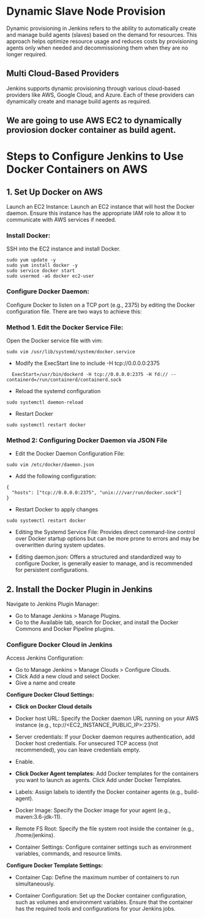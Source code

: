 # Dynamic  Slave Node Provision
Dynamic provisioning in Jenkins refers to the ability to automatically create and manage build agents (slaves) based on the demand for resources. This approach helps optimize resource usage and reduces costs by provisioning agents only when needed and decommissioning them when they are no longer required.

## Multi Cloud-Based Providers
Jenkins supports dynamic provisioning through various cloud-based providers like AWS, Google Cloud, and Azure. Each of these providers can dynamically create and manage build agents as required.
## We are going to use AWS EC2 to dynamically proviosion docker container as build agent.

# Steps to Configure Jenkins to Use Docker Containers on AWS

## 1. Set Up Docker on AWS
Launch an EC2 Instance:
Launch an EC2 instance that will host the Docker daemon. Ensure this instance has the appropriate IAM role to allow it to communicate with AWS services if needed.
### Install Docker:
SSH into the EC2 instance and install Docker.

```
sudo yum update -y
sudo yum install docker -y
sudo service docker start
sudo usermod -aG docker ec2-user
```
### Configure Docker Daemon:

Configure Docker to listen on a TCP port (e.g., 2375) by editing the Docker configuration file.
There are two ways to achieve this:

### Method 1. Edit the Docker Service File:
Open the Docker service file with vim:
```
sudo vim /usr/lib/systemd/system/docker.service
```

* Modify the ExecStart line to include -H tcp://0.0.0.0:2375
```
  ExecStart=/usr/bin/dockerd -H tcp://0.0.0.0:2375 -H fd:// --containerd=/run/containerd/containerd.sock
```

* Reload the systemd configuration
```
sudo systemctl daemon-reload
```

* Restart Docker  
```
sudo systemctl restart docker
```
### Method 2: Configuring Docker Daemon via JSON File
* Edit the Docker Daemon Configuration File:
```
sudo vim /etc/docker/daemon.json
```

* Add the following configuration:
```
{
  "hosts": ["tcp://0.0.0.0:2375", "unix:///var/run/docker.sock"]
}
```

* Restart Docker to apply changes
```
sudo systemctl restart docker
```
- Editing the Systemd Service File: Provides direct command-line control over Docker startup options but can be more prone to errors and may be overwritten during system updates.

- Editing daemon.json: Offers a structured and standardized way to configure Docker, is generally easier to manage, and is recommended for persistent configurations.


## 2. Install the Docker Plugin in Jenkins
Navigate to Jenkins Plugin Manager:

- Go to Manage Jenkins > Manage Plugins.
- Go to the Available tab, search for Docker, and install the Docker Commons and Docker Pipeline plugins.
  
 ###  Configure Docker Cloud in Jenkins
Access Jenkins Configuration:
- Go to Manage Jenkins > Manage Clouds > Configure Clouds.
- Click Add a new cloud and select Docker.
- Give a name and create
  
**Configure Docker Cloud Settings:**

- **Click on Docker Cloud details**

- Docker host URL: Specify the Docker daemon URL running on your AWS instance (e.g., tcp://<EC2_INSTANCE_PUBLIC_IP>:2375).

- Server credentials: If your Docker daemon requires authentication, add Docker host credentials. For unsecured TCP access (not recommended), you can leave credentials empty.
- Enable.

- **Click Docker Agent templates:** Add Docker templates for the containers you want to launch as agents. Click Add under Docker Templates.
  
- Labels: Assign labels to identify the Docker container agents (e.g., build-agent).

- Docker Image: Specify the Docker image for your agent (e.g., maven:3.6-jdk-11).

- Remote FS Root: Specify the file system root inside the container (e.g., /home/jenkins).

- Container Settings: Configure container settings such as environment variables, commands, and resource limits.

**Configure Docker Template Settings:**

- Container Cap: Define the maximum number of containers to run simultaneously.

- Container Configuration: Set up the Docker container configuration, such as volumes and environment variables. Ensure that the container has the required tools and configurations for your Jenkins jobs.
